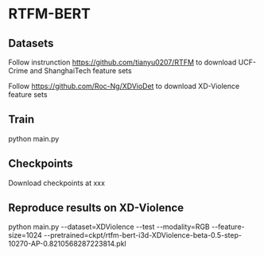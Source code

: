 # RTFM-BERT 

## Datasets

Follow instrunction https://github.com/tianyu0207/RTFM to download UCF-Crime and ShanghaiTech feature sets
 
Follow https://github.com/Roc-Ng/XDVioDet to download XD-Violence feature sets 

## Train 
python main.py

## Checkpoints 
Download checkpoints at xxx 

## Reproduce results on XD-Violence 

python main.py --dataset=XDViolence --test  --modality=RGB  --feature-size=1024 --pretrained=ckpt/rtfm-bert-i3d-XDViolence-beta-0.5-step-10270-AP-0.8210568287223814.pkl







